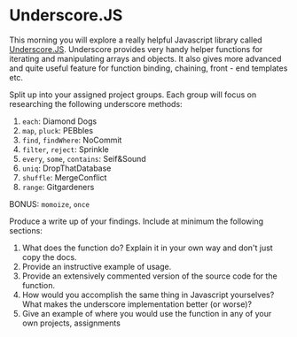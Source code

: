 # Underscore.JS

This morning you will explore a really helpful Javascript library
called [Underscore.JS](http://underscorejs.org/). Underscore provides
very handy helper functions for iterating and manipulating arrays and
objects. It also gives more advanced and quite useful feature for
function binding, chaining, front - end templates etc. 

Split up into your assigned project groups. Each group will focus on
researching the following underscore methods:

1. `each`: Diamond Dogs
2. `map`, `pluck`: PEBbles
3. `find`, `findWhere`: NoCommit
4. `filter`, `reject`: Sprinkle
5. `every`, `some`, `contains`: Seif&Sound
6. `uniq`: DropThatDatabase
7. `shuffle`: MergeConflict
8. `range`: Gitgardeners

BONUS: `momoize`, `once`

Produce a write up of your findings. Include at minimum the following sections:

1. What does the function do? Explain it in your own way and don't
   just copy the docs.
2. Provide an instructive example of usage.
3. Provide an extensively  commented version of the source code for
   the function. 
4. How would you accomplish the same thing in Javascript yourselves?
   What makes the underscore implementation better (or worse)?
5. Give an example of where you would use the function in any of your
   own projects, assignments
